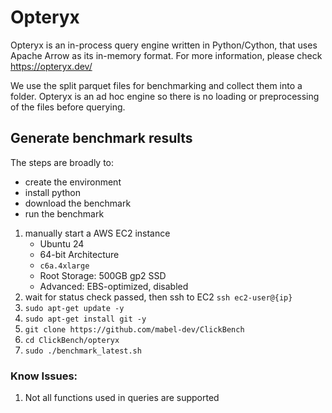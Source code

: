 # Opteryx

Opteryx is an in-process query engine written in Python/Cython, that uses Apache Arrow as its in-memory format. For more information, please check <https://opteryx.dev/>

We use the split parquet files for benchmarking and collect them into a folder. Opteryx is an ad hoc engine so there is no loading or preprocessing of the files before querying.

## Generate benchmark results

The steps are broadly to:
- create the environment
- install python
- download the benchmark
- run the benchmark

1. manually start a AWS EC2 instance
    - Ubuntu 24
    - 64-bit Architecture
    - `c6a.4xlarge`
    - Root Storage: 500GB gp2 SSD
    - Advanced: EBS-optimized, disabled
1. wait for status check passed, then ssh to EC2 `ssh ec2-user@{ip}`
1. `sudo apt-get update -y`
1. `sudo apt-get install git -y`
1. `git clone https://github.com/mabel-dev/ClickBench`
1. `cd ClickBench/opteryx`
1. `sudo ./benchmark_latest.sh`

### Know Issues:

1. Not all functions used in queries are supported
